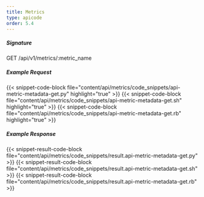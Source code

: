 ```yaml
---
title: Metrics
type: apicode
order: 5.4
---
```


##### Signature
GET /api/v1/metrics/:metric_name
##### Example Request
{{< snippet-code-block file="content/api/metrics/code_snippets/api-metric-metadata-get.py" highlight="true" >}}
{{< snippet-code-block file="content/api/metrics/code_snippets/api-metric-metadata-get.sh" highlight="true" >}}
{{< snippet-code-block file="content/api/metrics/code_snippets/api-metric-metadata-get.rb" highlight="true" >}}
##### Example Response
{{< snippet-result-code-block file="content/api/metrics/code_snippets/result.api-metric-metadata-get.py" >}}
{{< snippet-result-code-block file="content/api/metrics/code_snippets/result.api-metric-metadata-get.sh" >}}
{{< snippet-result-code-block file="content/api/metrics/code_snippets/result.api-metric-metadata-get.rb" >}}